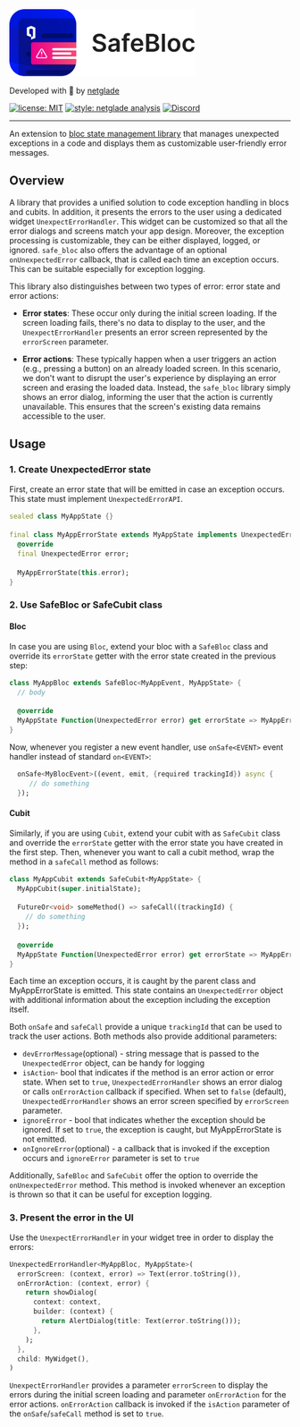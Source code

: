 <a href="https://github.com/netglade">
  <picture >
    <source media="(prefers-color-scheme: dark)" height='120px' srcset="https://raw.githubusercontent.com/netglade/safe_bloc/main/doc/badge-dark.png">
    <source media="(prefers-color-scheme: light)" height='120px' srcset="https://raw.githubusercontent.com/netglade/safe_bloc/main/doc/badge-light.png">
    <img alt="netglade" height='120px' src="https://raw.githubusercontent.com/netglade/safe_bloc/main/doc/safe_bloc-noSpace.png">
  </picture>
</a>

Developed with 💚 by [netglade][netglade_link]

[![license: MIT][license_badge]][license_badge_link]
[![style: netglade analysis][style_badge]][style_badge_link]
[![Discord][discord_badge]][discord_badge_link]

---

An extension to [bloc state management library](https://github.com/felangel/bloc) that manages unexpected exceptions in a code and displays them as customizable user-friendly error messages.

## Overview
A library that provides a unified solution to code exception handling in blocs and cubits. In addition, it presents the errors to the user using a dedicated widget `UnexpectErrorHandler`. This widget can be customized so that all the error dialogs and screens match your app design. Moreover, the exception processing is customizable, they can be either displayed, logged, or ignored. `safe_bloc` also offers the advantage of an optional `onUnexpectedError` callback, that is called each time an exception occurs. This can be suitable especially for exception logging.

This library also distinguishes between two types of error: error state and error actions:
* **Error states**: These occur only during the initial screen loading. If the screen loading fails, there's no data to display to the user, and the `UnexpectErrorHandler` presents an error screen represented by the `errorScreen` parameter.

* **Error actions**: These typically happen when a user triggers an action (e.g., pressing a button) on an already loaded screen. In this scenario, we don't want to disrupt the user's experience by displaying an error screen and erasing the loaded data. Instead, the `safe_bloc` library simply shows an error dialog, informing the user that the action is currently unavailable. This ensures that the screen's existing data remains accessible to the user.

## Usage

### 1. Create UnexpectedError state
First, create an error state that will be emitted in case an exception occurs. This state must implement `UnexpectedErrorAPI`.
```dart
sealed class MyAppState {}

final class MyAppErrorState extends MyAppState implements UnexpectedErrorAPI {
  @override
  final UnexpectedError error;

  MyAppErrorState(this.error);
}
```

### 2. Use SafeBloc or SafeCubit class

#### Bloc
In case you are using `Bloc`, extend your bloc with a `SafeBloc` class and override its `errorState` getter with the error state created in the previous step:
```dart
class MyAppBloc extends SafeBloc<MyAppEvent, MyAppState> {
  // body

  @override
  MyAppState Function(UnexpectedError error) get errorState => MyAppErrorState.new;
}
```
Now, whenever you register a new event handler, use `onSafe<EVENT>`
event handler instead of standard `on<EVENT>`:
```dart
  onSafe<MyBlocEvent>((event, emit, {required trackingId}) async {
     // do something
  });
```

#### Cubit
Similarly, if you are using `Cubit`, extend your cubit with as `SafeCubit` class and override the `errorState` getter with the error state you have created in the first step. Then, whenever you want to call a cubit method, wrap the method in a `safeCall` method as follows:
```dart
class MyAppCubit extends SafeCubit<MyAppState> {
  MyAppCubit(super.initialState);

  FutureOr<void> someMethod() => safeCall((trackingId) {
    // do something
  });

  @override
  MyAppState Function(UnexpectedError error) get errorState => MyAppErrorState.new;
}
```

Each time an exception occurs, it is caught by the parent class and MyAppErrorState is emitted. This state contains an `UnexpectedError` object with additional information about the exception including the exception itself.

Both `onSafe` and `safeCall` provide a unique `trackingId` that can be used to track the user actions. Both methods also provide additional parameters:
* `devErrorMessage`(optional) - string message that is passed to the `UnexpectedError` object, can be handy for logging
* `isAction`- bool that indicates if the method is an error action or error state. When set to `true`, `UnexpectedErrorHandler` shows an error dialog or calls `onErrorAction` callback if specified. When set to `false` (default), `UnexpectedErrorHandler` shows an error screen specified by `errorScreen` parameter.
* `ignoreError` - bool that indicates whether the exception should be ignored. If set to `true`, the exception is caught, but MyAppErrorState is not emitted.
* `onIgnoreError`(optional) - a callback that is invoked if the exception occurs and `ignoreError` parameter is set to `true`

Additionally, `SafeBloc` and `SafeCubit` offer the option to override the `onUnexpectedError` method. This method is invoked whenever an exception is thrown so that it can be useful for exception logging.

### 3. Present the error in the UI
Use the `UnexpectErrorHandler` in your widget tree in order to display the errors:
```dart
UnexpectedErrorHandler<MyAppBloc, MyAppState>(
  errorScreen: (context, error) => Text(error.toString()),
  onErrorAction: (context, error) {
    return showDialog(
      context: context,
      builder: (context) {
        return AlertDialog(title: Text(error.toString()));
      },
    );
  },
  child: MyWidget(),
)
 ```

`UnexpectErrorHandler` provides a parameter `errorScreen` to display the errors during the initial screen loading and parameter `onErrorAction` for the error actions. `onErrorAction` callback is invoked if the `isAction` parameter of the `onSafe`/`safeCall` method is set to `true`.
 
[netglade_link]: https://netglade.com/en
[license_badge]: https://img.shields.io/badge/license-MIT-blue.svg
[license_badge_link]: https://opensource.org/licenses/MIT
[style_badge]: https://img.shields.io/badge/style-netglade_analysis-26D07C.svg
[style_badge_link]: https://pub.dev/packages/netglade_analysis
[discord_badge]: https://img.shields.io/discord/1091460081054400532.svg?logo=discord&color=blue
[discord_badge_link]: https://discord.gg/WfrS8MAd
